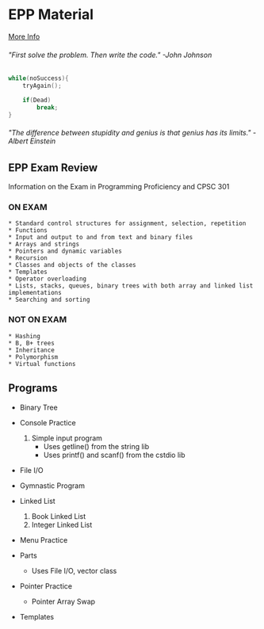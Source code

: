 # EPP Material

[More Info](http://www.fullerton.edu/ecs/cs/_resources/pdf/CS301Info.pdf)

###### _"First solve the problem. Then write the code."_ -John Johnson

```c++
while(noSuccess){
    tryAgain();

    if(Dead)
        break;
}
```

###### _"The difference between stupidity and genius is that genius has its limits."_ -Albert Einstein


## EPP Exam Review
Information on the Exam in Programming Proficiency and CPSC 301

### ON EXAM

    * Standard control structures for assignment, selection, repetition 
    * Functions 
    * Input and output to and from text and binary files
    * Arrays and strings
    * Pointers and dynamic variables
    * Recursion
    * Classes and objects of the classes
    * Templates
    * Operator overloading
    * Lists, stacks, queues, binary trees with both array and linked list implementations
    * Searching and sorting

### NOT ON EXAM

    * Hashing
    * B, B+ trees
    * Inheritance
    * Polymorphism
    * Virtual functions



## Programs

* Binary Tree

* Console Practice
    1. Simple input program
        * Uses getline() from the string lib
        * Uses printf() and scanf() from the cstdio lib

* File I/O

* Gymnastic Program

* Linked List
    1. Book Linked List
    2. Integer Linked List

* Menu Practice

* Parts
    * Uses File I/O, vector class

* Pointer Practice
    * Pointer Array Swap

* Templates

